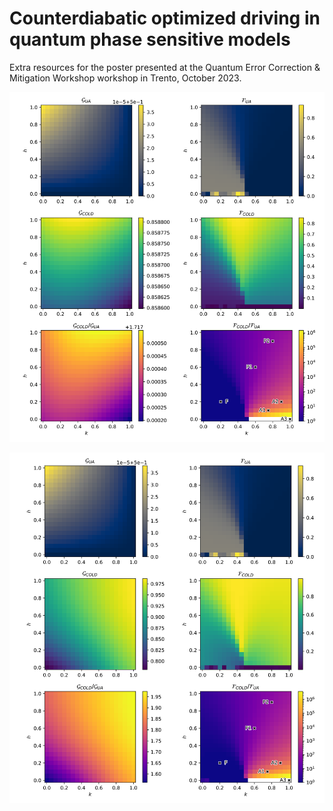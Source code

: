 # Counterdiabatic optimized driving in quantum phase sensitive models

Extra resources for the poster presented at the Quantum Error Correction & Mitigation Workshop workshop in Trento, October 2023.


![annni-local](annni_local-ansatz.svg)


![annni-next](annni_next-ansatz_1.svg)
